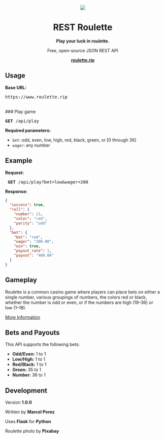 <center>
<img src="/static/assets/img/background/bg.jpg" />

# REST Roulette
<b>Play your luck in roulette.</b>

Free, open-source JSON REST API

<b>[roulette.rip](http://roulette.rip)</b>
</center>

## Usage
<b>Base URL:</b>
<pre>https://www.roulette.rip</pre>
<br>
### Play game
<pre><b>GET</b> /api/play</pre>

<b>Required parameters:</b>
- `bet`: odd, even, low, high, red, black, green, or [0 through 36]
- `wager`: any number

## Example
<b>Request:</b>
<pre> <b>GET</b> /api/play?bet=low&wager=200</pre>
<b>Response:</b>
```json
{
  "success": true, 
  "roll": {
    "number": 21, 
    "color": "red", 
    "parity": "odd"
  }, 
  "bet": {
    "bet": "red", 
    "wager": "200.00", 
    "win": true, 
    "payout_rate": 1, 
    "payout": "400.00"
  }
}
```

## Gameplay
Roulette is a common casino game where players can place bets on either a single number, various groupings of numbers, the colors red or black, whether the number is odd or even, or if the numbers are high (19–36) or low (1–18).

[More Information](https://en.wikipedia.org/wiki/Roulette)

## Bets and Payouts
This API supports the following bets:
- <b>Odd/Even:</b> 1 to 1
- <b>Low/High:</b> 1 to 1
- <b>Red/Black:</b> 1 to 1
- <b>Green:</b> 35 to 1
- <b>Number:</b> 36 to 1


## Development
Version <b>1.0.0</b>

Written by <b>Marcel Perez</b>

Uses <b>Flask</b> for <b>Python</b>

Roulette photo by <b>Pixabay</b>
